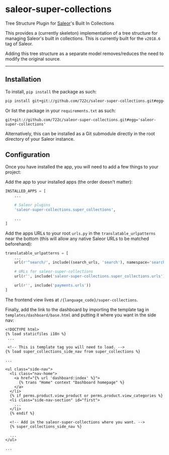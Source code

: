 # saleor-super-collections

Tree Structure Plugin for [Saleor](https://github.com/mirumee/saleor)'s Built In Collections

This provides a (currently skeleton) implementation of a tree structure for managing Saleor's built in collections. This is currently built for the `v2018.6` tag of Saleor.

Adding this tree structure as a separate model removes/reduces the need to modify the original source.

---

## Installation

To install, `pip install` the package as such:

```bash
pip install git+git://github.com/722c/saleor-super-collections.git#egg='saleor-super-collections'
```

Or list the package in your `requirements.txt` as such:

```
git+git://github.com/722c/saleor-super-collections.git#egg='saleor-super-collections'
```

Alternatively, this can be installed as a Git submodule directly in the root directory of your Saleor instance.

## Configuration

Once you have installed the app, you will need to add a few things to your project:

Add the app to your installed apps (the order doesn't matter):

```python
INSTALLED_APPS = [
    ...

    # Saleor plugins
    'saleor-super-collections.super_collections',

    ...
]
```

Add the apps URLs to your root `urls.py` in the `translatable_urlpatterns` near the bottom (this will allow any native Saleor URLs to be matched beforehand):

```python
translatable_urlpatterns = [
    ...
    url(r'^search/', include((search_urls, 'search'), namespace='search')),

    # URLs for saleor-super-collections
    url(r'', include('saleor-super-collections.super_collections.urls')),

    url(r'', include('payments.urls'))
]
```

The frontend view lives at `/{language_code}/super-collections`.

Finally, add the link to the dashboard by importing the template tag in `templates/dashboard/base.html` and putting it where you want in the side nav:

```django
<!DOCTYPE html>
{% load staticfiles i18n %}
 ...

 <!-- This is template tag you will need to load. -->
{% load super_collections_side_nav from super_collections %}

...

<ul class="side-nav">
  <li class="nav-home">
    <a href="{% url 'dashboard:index' %}">
      {% trans "Home" context "Dashboard homepage" %}
    </a>
  </li>
  {% if perms.product.view_product or perms.product.view_categories %}
  <li class="side-nav-section" id="first">
    ...
  </li>
  {% endif %}

  <!-- Add in the saleor-super-collections where you want. -->
  {% super_collections_side_nav %}

  ...
</ul>

...
```
